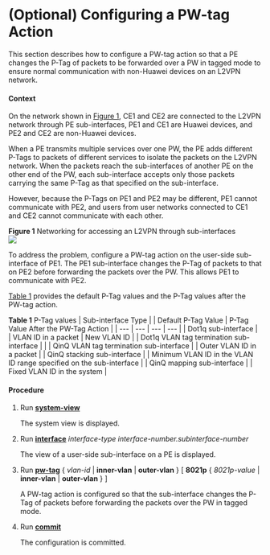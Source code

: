 (Optional) Configuring a PW-tag Action
======================================

This section describes how to configure a PW-tag action so that a PE changes the P-Tag of packets to be forwarded over a PW in tagged mode to ensure normal communication with non-Huawei devices on an L2VPN network.

#### Context

On the network shown in [Figure 1](#EN-US_TASK_0172363283__en-us_task_0172363265_fig_dc_vrp_qinq_cfg_000302), CE1 and CE2 are connected to the L2VPN network through PE sub-interfaces, PE1 and CE1 are Huawei devices, and PE2 and CE2 are non-Huawei devices.

When a PE transmits multiple services over one PW, the PE adds different P-Tags to packets of different services to isolate the packets on the L2VPN network. When the packets reach the sub-interfaces of another PE on the other end of the PW, each sub-interface accepts only those packets carrying the same P-Tag as that specified on the sub-interface.

However, because the P-Tags on PE1 and PE2 may be different, PE1 cannot communicate with PE2, and users from user networks connected to CE1 and CE2 cannot communicate with each other.

**Figure 1** Networking for accessing an L2VPN through sub-interfaces  
![](images/fig_dc_vrp_qinq_cfg_000302.png)

To address the problem, configure a PW-tag action on the user-side sub-interface of PE1. The PE1 sub-interface changes the P-Tag of packets to that on PE2 before forwarding the packets over the PW. This allows PE1 to communicate with PE2.

[Table 1](#EN-US_TASK_0172363283__en-us_task_0172363265_tab_1) provides the default P-Tag values and the P-Tag values after the PW-tag action.

**Table 1** P-Tag values
| Sub-interface Type | | Default P-Tag Value | P-Tag Value After the PW-Tag Action |
| --- | --- | --- | --- |
| Dot1q sub-interface | | VLAN ID in a packet | New VLAN ID |
| Dot1q VLAN tag termination sub-interface | |
| QinQ VLAN tag termination sub-interface | | Outer VLAN ID in a packet |
| QinQ stacking sub-interface | | Minimum VLAN ID in the VLAN ID range specified on the sub-interface |
| QinQ mapping sub-interface | | Fixed VLAN ID in the system |



#### Procedure

1. Run [**system-view**](cmdqueryname=system-view)
   
   
   
   The system view is displayed.
2. Run [**interface**](cmdqueryname=interface) *interface-type interface-number.subinterface-number*
   
   
   
   The view of a user-side sub-interface on a PE is displayed.
3. Run [**pw-tag**](cmdqueryname=pw-tag) { *vlan-id* | **inner-vlan** | **outer-vlan** } [ **8021p** { *8021p-value* | **inner-vlan** | **outer-vlan** } ]
   
   
   
   A PW-tag action is configured so that the sub-interface changes the P-Tag of packets before forwarding the packets over the PW in tagged mode.
4. Run [**commit**](cmdqueryname=commit)
   
   
   
   The configuration is committed.